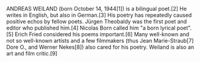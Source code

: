 ANDREAS WEILAND (born October 14, 1944[1]) is a bilingual poet.[2] He writes in English, but also in German.[3] His poetry has repeatedly caused positive echos by fellow poets. Jürgen Theobaldy was the first poet and editor who published him.[4] Nicolas Born called him "a born lyrical poet".[5] Erich Fried considered his poems important.[6] Many well-known and not so well-known artists and a few filmmakers (thus Jean Marie-Straub[7] Dore O., and Werner Nekes[8]) also cared for his poetry. Weiland is also an art and film critic.[9]
